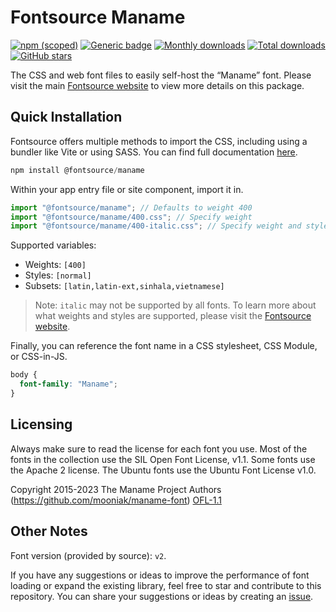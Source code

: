# Fontsource Maname

[![npm (scoped)](https://img.shields.io/npm/v/@fontsource/maname?color=brightgreen)](https://www.npmjs.com/package/@fontsource/maname) [![Generic badge](https://img.shields.io/badge/fontsource-passing-brightgreen)](https://github.com/fontsource/fontsource) [![Monthly downloads](https://badgen.net/npm/dm/@fontsource/maname)](https://github.com/fontsource/fontsource) [![Total downloads](https://badgen.net/npm/dt/@fontsource/maname)](https://github.com/fontsource/fontsource) [![GitHub stars](https://img.shields.io/github/stars/fontsource/fontsource.svg?style=social&label=Star)](https://github.com/fontsource/fontsource/stargazers)

The CSS and web font files to easily self-host the “Maname” font. Please visit the main [Fontsource website](https://fontsource.org/fonts/maname) to view more details on this package.

## Quick Installation

Fontsource offers multiple methods to import the CSS, including using a bundler like Vite or using SASS. You can find full documentation [here](https://fontsource.org/docs/getting-started/introduction).

```javascript
npm install @fontsource/maname
```

Within your app entry file or site component, import it in.

```javascript
import "@fontsource/maname"; // Defaults to weight 400
import "@fontsource/maname/400.css"; // Specify weight
import "@fontsource/maname/400-italic.css"; // Specify weight and style
```

Supported variables:
- Weights: `[400]`
- Styles: `[normal]`
- Subsets: `[latin,latin-ext,sinhala,vietnamese]`

> Note: `italic` may not be supported by all fonts. To learn more about what weights and styles are supported, please visit the [Fontsource website](https://fontsource.org/fonts/maname).

Finally, you can reference the font name in a CSS stylesheet, CSS Module, or CSS-in-JS.

```css
body {
  font-family: "Maname";
}
```

## Licensing
Always make sure to read the license for each font you use. Most of the fonts in the collection use the SIL Open Font License, v1.1. Some fonts use the Apache 2 license. The Ubuntu fonts use the Ubuntu Font License v1.0.

Copyright 2015-2023 The Maname Project Authors (https://github.com/mooniak/maname-font)
[OFL-1.1](https://openfontlicense.org)

## Other Notes
Font version (provided by source): `v2`.

If you have any suggestions or ideas to improve the performance of font loading or expand the existing library, feel free to star and contribute to this repository. You can share your suggestions or ideas by creating an [issue](https://github.com/fontsource/fontsource/issues).